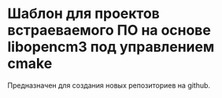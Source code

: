 # Шаблон для проектов встраеваемого ПО на основе libopencm3 под управлением cmake

Предназначен для создания новых репозиториев на github.

